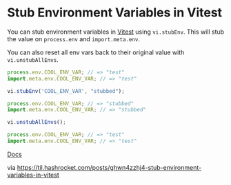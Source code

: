 # Stub Environment Variables in Vitest

You can stub environment variables in [Vitest](https://vitest.dev/) using `vi.stubEnv`. This will stub the value on `process.env` and `import.meta.env`.

You can also reset all env vars back to their original value with `vi.unstubAllEnvs`.

``` js
process.env.COOL_ENV_VAR; // => "test"
import.meta.env.COOL_ENV_VAR; // => "test"

vi.stubEnv('COOL_ENV_VAR', "stubbed");

process.env.COOL_ENV_VAR; // => "stubbed"
import.meta.env.COOL_ENV_VAR; // => "stubbed"

vi.unstubAllEnvs();

process.env.COOL_ENV_VAR; // => "test"
import.meta.env.COOL_ENV_VAR; // => "test"

```

[Docs](https://vitest.dev/api/vi.html#vi-stubenv)

via https://til.hashrocket.com/posts/ghwn4zzhj4-stub-environment-variables-in-vitest
